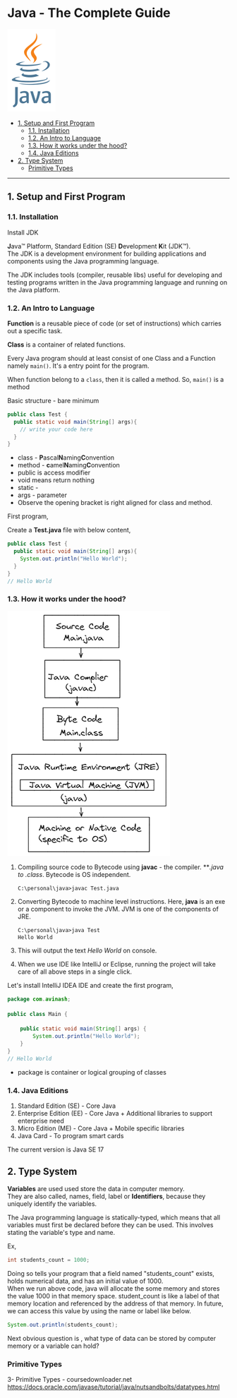 # Java - The Complete Guide <!-- omit in toc -->

![![java-logo])](assets/java-logo.svg)
- [1. Setup and First Program](#1-setup-and-first-program)
  - [1.1. Installation](#11-installation)
  - [1.2. An Intro to Language](#12-an-intro-to-language)
  - [1.3. How it works under the hood?](#13-how-it-works-under-the-hood)
  - [1.4. Java Editions](#14-java-editions)
- [2. Type System](#2-type-system)
  - [Primitive Types](#primitive-types)

---

## 1. Setup and First Program

### 1.1. Installation  

Install JDK

**J**ava™ Platform, Standard Edition (SE) **D**evelopment **K**it (JDK™).  
The JDK is a development environment for building applications and components using the Java programming language.

The JDK includes tools (compiler, reusable libs) useful for developing and testing programs written in the Java programming language and running on the Java platform.  

### 1.2. An Intro to Language

**Function** is a reusable piece of code (or set of instructions) which carries out a specific task.

**Class** is a container of related functions.

Every Java program should at least consist of one Class and a Function namely `main()`. It's a entry point for the program.

When function belong to a `class`, then it is called a method. So, `main()` is a method

Basic structure - bare minimum  

```java
public class Test {
  public static void main(String[] args){
    // write your code here
  }
}
```

- class - **P**ascal**N**aming**C**onvention  
- method - **c**amel**N**aming**C**onvention  
- public is access modifier
- void  means return nothing  
- static -
- args - parameter
- Observe the opening bracket is right aligned for class and method.

First program,

Create a **Test.java** file with below content,

```java
public class Test {
  public static void main(String[] args){
    System.out.println("Hello World");
  }
}
// Hello World
```

### 1.3. How it works under the hood?

![how-java-works](assets/how-java-works.png)

1. Compiling source code to Bytecode using **javac** - the compiler. ***.java to *.class**. Bytecode is OS independent.

   ```console
   C:\personal\java>javac Test.java
   ```

2. Converting Bytecode to machine level instructions. Here, **java** is an exe or a component to invoke the JVM. JVM is one of the components of JRE.

   ```console
   C:\personal\java>java Test
   Hello World
   ```

3. This will output the text *Hello World* on console.
4. When we use IDE like IntelliJ or Eclipse, running the project will take care of all above steps in a single click.

Let's install IntelliJ IDEA IDE and create the first program,

```java
package com.avinash;

public class Main {

    public static void main(String[] args) {
        System.out.println("Hello World");
    }
}
// Hello World
```

- package is container or logical grouping of classes

### 1.4. Java Editions

1. Standard Edition (SE) - Core Java
2. Enterprise Edition (EE) - Core Java + Additional libraries to support enterprise need
3. Micro Edition (ME) - Core Java + Mobile specific libraries
4. Java Card - To program smart cards

The current version is Java SE 17

## 2. Type System

**Variables** are used used store the data in computer memory.  
They are also called, names, field, label or **Identifiers**, because they uniquely identify the variables.  

The Java programming language is statically-typed, which means that all variables must first be declared before they can be used. This involves stating the variable's type and name.

Ex,  

```java
int students_count = 1000;
```

Doing so tells your program that a field named "students_count" exists, holds numerical data, and has an initial value of 1000.  
When we run above code, java will allocate the some memory and stores the value 1000 in that memory space. student_count is like a label of that memory location  and referenced by the address of that memory. In future, we can access this value by using the name or label like below.

```java
System.out.println(students_count);
```

Next obvious question is , what type of data can be stored by computer memory or a variable can hold?

### Primitive Types

3- Primitive Types - coursedownloader.net
https://docs.oracle.com/javase/tutorial/java/nutsandbolts/datatypes.html